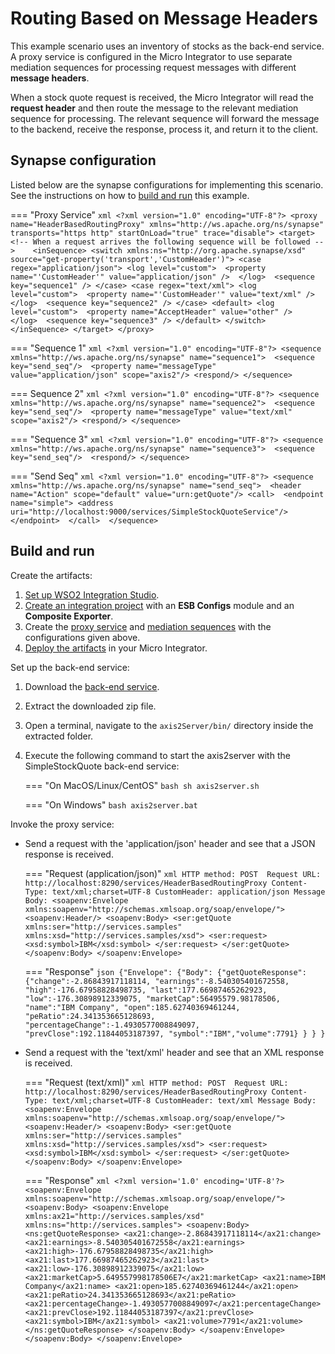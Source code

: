 # Routing Based on Message Headers

This example scenario uses an inventory of stocks as the back-end service. A proxy service is configured in the Micro Integrator to use separate mediation sequences for processing request messages with different **message headers**. 

When a stock quote request is received, the Micro Integrator will read the **request header** and then route the message to the relevant mediation sequence for processing. The relevant sequence will forward the message to the backend, receive the response, process it, and return it to the client.
    
## Synapse configuration
    
Listed below are the synapse configurations for implementing this scenario. See the instructions on how to [build and run](#build-and-run) this example.

=== "Proxy Service"
    ```xml
    <?xml version="1.0" encoding="UTF-8"?>
    <proxy name="HeaderBasedRoutingProxy" xmlns="http://ws.apache.org/ns/synapse" transports="https http" startOnLoad="true" trace="disable">
    <target>
        <!-- When a request arrives the following sequence will be followed -->   
        <inSequence>
        <switch xmlns:ns="http://org.apache.synapse/xsd" source="get-property('transport','CustomHeader')">
                <case regex="application/json">
                    <log level="custom"> 
                    <property name="'CustomHeader'" value="application/json" /> 
                    </log> 
                    <sequence key="sequence1" />
                </case>
                <case regex="text/xml">
                    <log level="custom"> 
                        <property name="'CustomHeader'" value="text/xml" /> 
                    </log> 
                    <sequence key="sequence2" />
                </case>
                <default>
                <log level="custom"> 
                    <property name="AcceptHeader" value="other" /> 
                </log> 
                <sequence key="sequence3" />
                </default>
        </switch>      
        </inSequence>
    </target>
    </proxy>
    ```

=== "Sequence 1"
    ```xml
    <?xml version="1.0" encoding="UTF-8"?>
    <sequence xmlns="http://ws.apache.org/ns/synapse" name="sequence1"> 
            <sequence key="send_seq"/> 
            <property name="messageType" value="application/json" scope="axis2"/>
            <respond/>
    </sequence>
    ```

=== Sequence 2"
    ```xml
    <?xml version="1.0" encoding="UTF-8"?>
    <sequence xmlns="http://ws.apache.org/ns/synapse" name="sequence2"> 
            <sequence key="send_seq"/> 
            <property name="messageType" value="text/xml" scope="axis2"/>
            <respond/>
    </sequence>
    ```

=== "Sequence 3"
    ```xml
    <?xml version="1.0" encoding="UTF-8"?>
    <sequence xmlns="http://ws.apache.org/ns/synapse" name="sequence3"> 
            <sequence key="send_seq"/> 
            <respond/>
    </sequence>
    ```    

=== "Send Seq"
    ```xml
    <?xml version="1.0" encoding="UTF-8"?>
    <sequence xmlns="http://ws.apache.org/ns/synapse" name="send_seq"> 
        <header name="Action" scope="default" value="urn:getQuote"/>
        <call> 
        <endpoint name="simple">
        <address uri="http://localhost:9000/services/SimpleStockQuoteService"/> 
        </endpoint> 
        </call> 
    </sequence>
    ```   

## Build and run

Create the artifacts:

1. [Set up WSO2 Integration Studio]({{base_path}}/integrate/develop/installing-wso2-integration-studio).
2. [Create an integration project]({{base_path}}/integrate/develop/create-integration-project) with an <b>ESB Configs</b> module and an <b>Composite Exporter</b>.
3. Create the [proxy service]({{base_path}}/integrate/develop/creating-artifacts/creating-a-proxy-service) and [mediation sequences]({{base_path}}/integrate/develop/creating-artifacts/creating-reusable-sequences) with the configurations given above.
4. [Deploy the artifacts]({{base_path}}/integrate/develop/deploy-artifacts) in your Micro Integrator.

Set up the back-end service:

1. Download the [back-end service](https://github.com/wso2-docs/WSO2_EI/blob/master/Back-End-Service/axis2Server.zip).
2. Extract the downloaded zip file.
3. Open a terminal, navigate to the `axis2Server/bin/` directory inside the extracted folder.
4. Execute the following command to start the axis2server with the SimpleStockQuote back-end service:
   
    === "On MacOS/Linux/CentOS"
        ```bash
        sh axis2server.sh
        ```
          
    === "On Windows"
        ```bash
        axis2server.bat
        ```

Invoke the proxy service:

- Send a request with the 'application/json' header and see that a JSON response is received.

    === "Request (application/json)"
        ```xml
        HTTP method: POST 
        Request URL: http://localhost:8290/services/HeaderBasedRoutingProxy
        Content-Type: text/xml;charset=UTF-8
        CustomHeader: application/json
        Message Body:
        <soapenv:Envelope xmlns:soapenv="http://schemas.xmlsoap.org/soap/envelope/">
        <soapenv:Header/>
        <soapenv:Body>
        <ser:getQuote xmlns:ser="http://services.samples" xmlns:xsd="http://services.samples/xsd">
                <ser:request>
                    <xsd:symbol>IBM</xsd:symbol>
                </ser:request>
            </ser:getQuote>
        </soapenv:Body>
        </soapenv:Envelope>
        ```

    === "Response"
        ```json
        {"Envelope":
        {"Body":
            {"getQuoteResponse":
            {"change":-2.86843917118114,
            "earnings":-8.540305401672558,
            "high":-176.67958828498735,
            "last":177.66987465262923,
            "low":-176.30898912339075,
            "marketCap":56495579.98178506,
            "name":"IBM Company",
            "open":185.62740369461244,
            "peRatio":24.341353665128693,
            "percentageChange":-1.4930577008849097,
            "prevClose":192.11844053187397,
            "symbol":"IBM","volume":7791}
            }
        }
        }
        ```

- Send a request with the 'text/xml' header and see that an XML response is received.

    === "Request (text/xml)"
        ```xml
        HTTP method: POST 
        Request URL: http://localhost:8290/services/HeaderBasedRoutingProxy
        Content-Type: text/xml;charset=UTF-8
        CustomHeader: text/xml
        Message Body:
        <soapenv:Envelope xmlns:soapenv="http://schemas.xmlsoap.org/soap/envelope/">
        <soapenv:Header/>
        <soapenv:Body>
        <ser:getQuote xmlns:ser="http://services.samples" xmlns:xsd="http://services.samples/xsd">
                <ser:request>
                    <xsd:symbol>IBM</xsd:symbol>
                </ser:request>
            </ser:getQuote>
        </soapenv:Body>
        </soapenv:Envelope>
        ```

    === "Response"
        ```xml
        <?xml version='1.0' encoding='UTF-8'?>
        <soapenv:Envelope xmlns:soapenv="http://schemas.xmlsoap.org/soap/envelope/">
            <soapenv:Body>
                <soapenv:Envelope xmlns:ax21="http://services.samples/xsd" xmlns:ns="http://services.samples">
                    <soapenv:Body>
                        <ns:getQuoteResponse>
                            <ax21:change>-2.86843917118114</ax21:change>
                            <ax21:earnings>-8.540305401672558</ax21:earnings>
                            <ax21:high>-176.67958828498735</ax21:high>
                            <ax21:last>177.66987465262923</ax21:last>
                            <ax21:low>-176.30898912339075</ax21:low>
                            <ax21:marketCap>5.649557998178506E7</ax21:marketCap>
                            <ax21:name>IBM Company</ax21:name>
                            <ax21:open>185.62740369461244</ax21:open>
                            <ax21:peRatio>24.341353665128693</ax21:peRatio>
                            <ax21:percentageChange>-1.4930577008849097</ax21:percentageChange>
                            <ax21:prevClose>192.11844053187397</ax21:prevClose>
                            <ax21:symbol>IBM</ax21:symbol>
                            <ax21:volume>7791</ax21:volume>
                        </ns:getQuoteResponse>
                    </soapenv:Body>
                </soapenv:Envelope>
            </soapenv:Body>
        </soapenv:Envelope>
        ```
